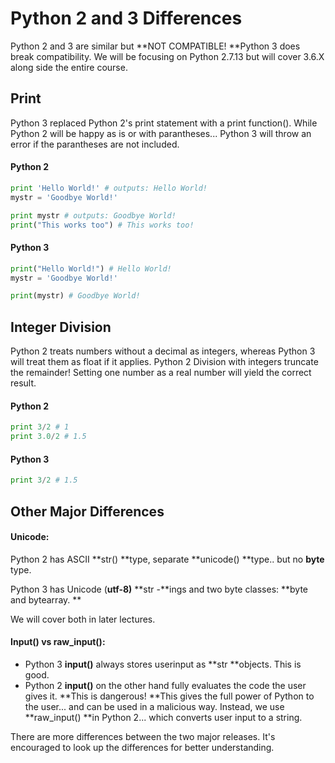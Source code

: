 # Python 2 and 3 Differences

Python 2 and 3 are similar but **NOT COMPATIBLE! **Python 3 does break compatibility. We will be focusing on Python 2.7.13 but will cover 3.6.X along side the entire course.

## Print

Python 3 replaced Python 2's print statement with a print function\(\). While Python 2 will be happy as is or with parantheses... Python 3 will throw an error if the parantheses are not included.

#### Python 2

```py
print 'Hello World!' # outputs: Hello World!
mystr = 'Goodbye World!'

print mystr # outputs: Goodbye World!
print("This works too") # This works too!
```

#### Python 3

```py
print("Hello World!") # Hello World!
mystr = 'Goodbye World!'

print(mystr) # Goodbye World!
```

## Integer Division

Python 2 treats numbers without a decimal as integers, whereas Python 3 will treat them as float if it applies. Python 2 Division with integers truncate the remainder! Setting one number as a real number will yield the correct result.

#### Python 2

```py
print 3/2 # 1
print 3.0/2 # 1.5
```

#### Python 3

```py
print 3/2 # 1.5
```

## Other Major Differences

#### Unicode:

Python 2 has ASCII **str\(\) **type, separate **unicode\(\) **type.. but no **byte** type.

Python 3 has Unicode \(**utf-8\)** **str -**ings and two byte classes: **byte and bytearray. **

We will cover both in later lectures.

#### Input\(\) vs raw\_input\(\):

* Python 3 **input\(\)** always stores userinput as **str **objects. This is good.
* Python 2 **input\(\)** on the other hand fully evaluates the code the user gives it. **This is dangerous! **This gives the full power of Python to the user... and can be used in a malicious way. Instead, we use **raw\_input\(\) **in Python 2... which converts user input to a string. 

There are more differences between the two major releases. It's encouraged to look up the differences for better understanding.

